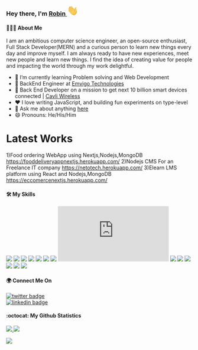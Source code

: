 ### Hey there, I'm <a  href="https://github.com/robinchacko246/"> Robin </a> <img  src="https://raw.githubusercontent.com/ABSphreak/ABSphreak/master/gifs/Hi.gif" width="30px"></h2>

#### 👨🏻‍💻 About Me 

I am an ambitious computer science engineer, an open-source enthusiast, Full Stack Developer(MERN) and a curious person to learn new things every day and improve myself. I am always ready to have new experiences, meet new people and learn new things. I find the idea of creating value for people and impacting the world through my work delightful.

- 🌱 I’m currently learning Problem solving and Web Development
- 💼 BackEnd Engineer at [Emvigo Technologies](https://www.emvigotech.com/)
- 💼 Back End Developer on a mission to get next 10 billion smart devices connected | [Cavli Wireless](https://www.cavliwireless.com/)
- ❤️ I love writing JavaScript, and building fun experiments on type-level
- 💬 Ask me about anything [here](https://github.com/robinchacko246/robinchacko246/issues)
- 😄 Pronouns: He/His/Him

Latest Works
=================
1)Food ordering WebApp using Nextjs,Nodejs,MongoDB https://fooddeliveryappnextjs.herokuapp.com/
2)Nodejs CMS For an Freelance IT company https://netotech.herokuapp.com/
3)Elearn LMS platform using React and Nodejs,MongoDB https://eccomercenextjs.herokuapp.com/








#### 🛠 My Skills

  ![](https://img.shields.io/badge/HTML5-E34F26?style=for-the-badge&logo=html5&logoColor=white)
  ![](https://img.shields.io/badge/CSS3-1572B6?style=for-the-badge&logo=css3&logoColor=white)
  ![](https://img.shields.io/badge/JavaScript-F7DF1E?style=for-the-badge&logo=javascript&logoColor=black)
  ![](https://img.shields.io/badge/React-20232A?style=for-the-badge&logo=react&logoColor=61DAFB)
  ![](https://img.shields.io/badge/Node.js-43853D?style=for-the-badge&logo=node.js&logoColor=white)
  ![](https://img.shields.io/badge/Express.js-404D59?style=for-the-badge)
  ![](https://img.shields.io/badge/GraphQL-gray?style=for-the-badge&logo=GraphQL&logoColor=#f705a3)
  ![](https://img.shields.io/badge/Next.js?style=for-the-badge&logo=next.js&logoColor=#f705a4)
  ![](https://img.shields.io/badge/MongoDB-4EA94B?style=for-the-badge&logo=mongodb&logoColor=white)
  ![](https://img.shields.io/badge/Heroku-430098?style=for-the-badge&logo=heroku&logoColor=white)
  ![](https://img.shields.io/badge/Git-white?style=for-the-badge&logo=git&logoColor=Orange)
  ![](https://img.shields.io/badge/Github-eb4034?style=for-the-badge&logo=github&logoColor=black)
  ![](https://img.shields.io/badge/vscode-gray?style=for-the-badge&logo=visualstudiocode&logoColor=508cfa)
  ![](https://img.shields.io/badge/Material--UI-0081CB?style=for-the-badge&logo=material-ui&logoColor=white)
  
#### 🌍 Connect Me On

[![twitter badge](https://img.shields.io/badge/twitter-robin-chacko-134473188?style=social&logo=twitter)](https://twitter.com/robinchacko246)<br/>
[![linkedin badge](https://img.shields.io/badge/linkedin-robin-chacko-134473188?style=social&logo=linkedin)](https://in.linkedin.com/in/robin-chacko-134473188)


#### :octocat: My Github Statistics

<a href="https://github.com/robinchacko246">
  <img height="180em" src="https://github-readme-stats.vercel.app/api?username=robinchacko246&theme=radical&show_icons=true" />
  <img height="180em" src="https://github-readme-stats.vercel.app/api/top-langs/?username=robinchacko246&theme=radical&layout=compact" />
</a>

![](https://komarev.com/ghpvc/?username=robinchacko246)

<br/>
